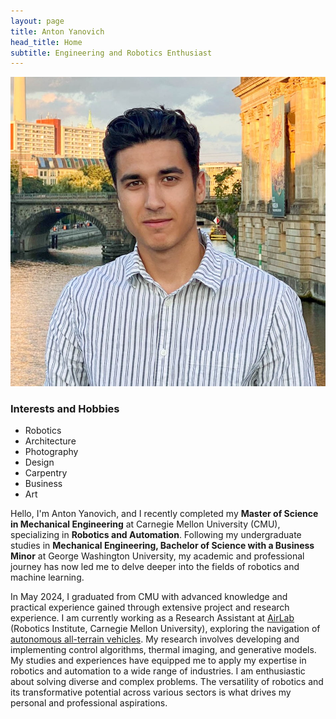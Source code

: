 ```yaml
---
layout: page
title: Anton Yanovich
head_title: Home
subtitle: Engineering and Robotics Enthusiast
---
```


<div class="pretty-links">
<div class="grid">
<div class="unit golden-small profile-pic">
<!-- Profile Image -->
<img class='site-profile' src="/assets/img/anton.JPG">
<!-- Interests Box -->
<div class="interests-box">
<h3>Interests and Hobbies</h3>
<ul>
<li>Robotics</li>
<li>Architecture</li>
<li>Photography</li>
<li>Design</li>
<li>Carpentry</li>
<li>Business</li>
<li>Art</li>
</ul>
</div>
</div>
<div class="unit golden-large">
<div class="lead lead-about">
Hello, I'm Anton Yanovich, and I recently completed my <strong>Master of Science in Mechanical Engineering</strong> at Carnegie Mellon University (CMU), specializing in <strong>Robotics and Automation</strong>. Following my undergraduate studies in <strong>Mechanical Engineering, Bachelor of Science with a Business Minor</strong> at George Washington University, my academic and professional journey has now led me to delve deeper into the fields of robotics and machine learning.

In May 2024, I graduated from CMU with advanced knowledge and practical experience gained through extensive project and research experience. I am currently working as a Research Assistant at [AirLab](https://theairlab.org/) (Robotics Institute, Carnegie Mellon University), exploring the navigation of [autonomous all-terrain vehicles](https://theairlab.org/offroad/). My research involves developing and implementing control algorithms, thermal imaging, and generative models. My studies and experiences have equipped me to apply my expertise in robotics and automation to a wide range of industries. I am enthusiastic about solving diverse and complex problems. The versatility of robotics and its transformative potential across various sectors is what drives my personal and professional aspirations.


<!-- and want to be like Anton Egorov who is a researcher in autonomous robotics with a particular interest in computer vision (3D point cloud semantic segmentation) and deep learning for robust 3D perception. I am also broadly interested in SLAM.

I am currently a Data Scientist (ML Matching Team) at [OZON](https://corp.ozon.com/) Technology in Russia. Prior to this role, I served as Middle Software Developer (Localization and Mapping (SLAM) team) in Self-Driving Group in the same company. I have been working on developing of algorithms that underlie SLAM.

From August 2020 to June 2021, I was a doctaral student at [Autonomous Transportation Systems Lab](https://robotics.innopolis.university/en/labs/laboratoriya-avtonomnyh-transportnyh-sistem/) of [Innopolis University](https://innopolis.university/en/) with [*Professor Alexandr Klimchik*](https://scholar.google.fr/citations?user=KLpMBj0AAAAJ&hl=en). I received my <strong>Master of Science in Space and Engineering Systems</strong> at [Skolkovo Institute of Science and Technology (Skoltech)](https://www.skoltech.ru/en/) in June 2020 — including a six-month research visit at the [Robotics Institute](https://www.ri.cmu.edu/) at [Carnegie Mellon University](https://www.cmu.edu/).
</div>

My Master's research work was based at [Biorobotics Lab](http://biorobotics.ri.cmu.edu/index.php) at the Robotics Institute of Carnegie Mellon University under the supervision of [*Professor Howie Choset*](https://scholar.google.com/citations?user=4fvo61oAAAAJ&hl=en) — related to the development of a new 3D Place Recognition framework in 3D LiDAR-based SLAM algorithm with an orientation-invariant property

a-->

</div>
</div>
</div>
</div>


